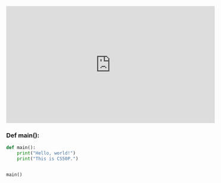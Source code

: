 
<iframe width="560" height="315" 
src="https://video.cs50.io/lGS6O47debI" 
title="YouTube video player" 
frameborder="0" 
allow="accelerometer; autoplay; clipboard-write; encrypted-media; gyroscope; picture-in-picture" 
allowfullscreen></iframe>

### Def main():
```python
def main():
	print("Hello, world!")
	print("This is CS50P.")


main()
```


